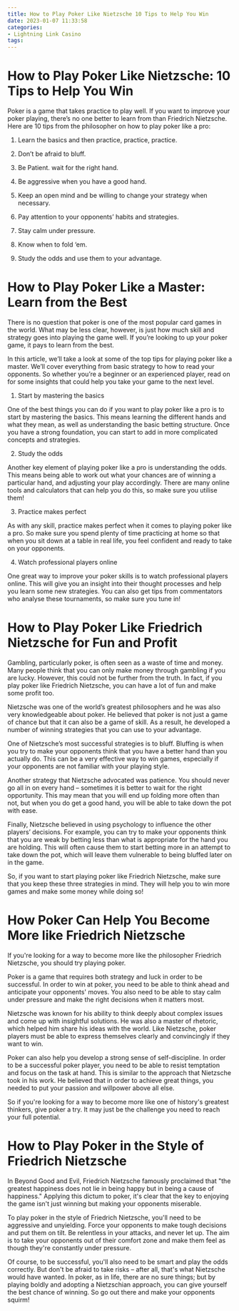 ```yaml
---
title: How to Play Poker Like Nietzsche 10 Tips to Help You Win
date: 2023-01-07 11:33:58
categories:
- Lightning Link Casino
tags:
---
```



#  How to Play Poker Like Nietzsche: 10 Tips to Help You Win

Poker is a game that takes practice to play well. If you want to improve your poker playing, there’s no one better to learn from than Friedrich Nietzsche. Here are 10 tips from the philosopher on how to play poker like a pro:

1) Learn the basics and then practice, practice, practice.

2) Don’t be afraid to bluff.

3) Be Patient. wait for the right hand.

4) Be aggressive when you have a good hand.

5) Keep an open mind and be willing to change your strategy when necessary.

6) Pay attention to your opponents’ habits and strategies.

7) Stay calm under pressure.

8) Know when to fold ‘em.
9) Study the odds and use them to your advantage.

#  How to Play Poker Like a Master: Learn from the Best

There is no question that poker is one of the most popular card games in the world. What may be less clear, however, is just how much skill and strategy goes into playing the game well. If you’re looking to up your poker game, it pays to learn from the best.

In this article, we’ll take a look at some of the top tips for playing poker like a master. We’ll cover everything from basic strategy to how to read your opponents. So whether you’re a beginner or an experienced player, read on for some insights that could help you take your game to the next level.

1. Start by mastering the basics

One of the best things you can do if you want to play poker like a pro is to start by mastering the basics. This means learning the different hands and what they mean, as well as understanding the basic betting structure. Once you have a strong foundation, you can start to add in more complicated concepts and strategies.

2. Study the odds

Another key element of playing poker like a pro is understanding the odds. This means being able to work out what your chances are of winning a particular hand, and adjusting your play accordingly. There are many online tools and calculators that can help you do this, so make sure you utilise them!

3. Practice makes perfect

As with any skill, practice makes perfect when it comes to playing poker like a pro. So make sure you spend plenty of time practicing at home so that when you sit down at a table in real life, you feel confident and ready to take on your opponents.


 4. Watch professional players online

One great way to improve your poker skills is to watch professional players online. This will give you an insight into their thought processes and help you learn some new strategies. You can also get tips from commentators who analyse these tournaments, so make sure you tune in!

#  How to Play Poker Like Friedrich Nietzsche for Fun and Profit

Gambling, particularly poker, is often seen as a waste of time and money. Many people think that you can only make money through gambling if you are lucky. However, this could not be further from the truth. In fact, if you play poker like Friedrich Nietzsche, you can have a lot of fun and make some profit too.

Nietzsche was one of the world’s greatest philosophers and he was also very knowledgeable about poker. He believed that poker is not just a game of chance but that it can also be a game of skill. As a result, he developed a number of winning strategies that you can use to your advantage.

One of Nietzsche’s most successful strategies is to bluff. Bluffing is when you try to make your opponents think that you have a better hand than you actually do. This can be a very effective way to win games, especially if your opponents are not familiar with your playing style.

Another strategy that Nietzsche advocated was patience. You should never go all in on every hand – sometimes it is better to wait for the right opportunity. This may mean that you will end up folding more often than not, but when you do get a good hand, you will be able to take down the pot with ease.

Finally, Nietzsche believed in using psychology to influence the other players’ decisions. For example, you can try to make your opponents think that you are weak by betting less than what is appropriate for the hand you are holding. This will often cause them to start betting more in an attempt to take down the pot, which will leave them vulnerable to being bluffed later on in the game.

So, if you want to start playing poker like Friedrich Nietzsche, make sure that you keep these three strategies in mind. They will help you to win more games and make some money while doing so!

#  How Poker Can Help You Become More like Friedrich Nietzsche

If you're looking for a way to become more like the philosopher Friedrich Nietzsche, you should try playing poker.

Poker is a game that requires both strategy and luck in order to be successful. In order to win at poker, you need to be able to think ahead and anticipate your opponents' moves. You also need to be able to stay calm under pressure and make the right decisions when it matters most.

Nietzsche was known for his ability to think deeply about complex issues and come up with insightful solutions. He was also a master of rhetoric, which helped him share his ideas with the world. Like Nietzsche, poker players must be able to express themselves clearly and convincingly if they want to win.

Poker can also help you develop a strong sense of self-discipline. In order to be a successful poker player, you need to be able to resist temptation and focus on the task at hand. This is similar to the approach that Nietzsche took in his work. He believed that in order to achieve great things, you needed to put your passion and willpower above all else.

So if you're looking for a way to become more like one of history's greatest thinkers, give poker a try. It may just be the challenge you need to reach your full potential.

#  How to Play Poker in the Style of Friedrich Nietzsche

In Beyond Good and Evil, Friedrich Nietzsche famously proclaimed that "the greatest happiness does not lie in being happy but in being a cause of happiness." Applying this dictum to poker, it's clear that the key to enjoying the game isn't just winning but making your opponents miserable.

To play poker in the style of Friedrich Nietzsche, you'll need to be aggressive and unyielding. Force your opponents to make tough decisions and put them on tilt. Be relentless in your attacks, and never let up. The aim is to take your opponents out of their comfort zone and make them feel as though they're constantly under pressure.

Of course, to be successful, you'll also need to be smart and play the odds correctly. But don't be afraid to take risks – after all, that's what Nietzsche would have wanted. In poker, as in life, there are no sure things; but by playing boldly and adopting a Nietzschian approach, you can give yourself the best chance of winning. So go out there and make your opponents squirm!